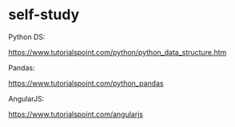 # self-study
Python DS:

https://www.tutorialspoint.com/python/python_data_structure.htm

Pandas:

https://www.tutorialspoint.com/python_pandas

AngularJS:

https://www.tutorialspoint.com/angularjs

